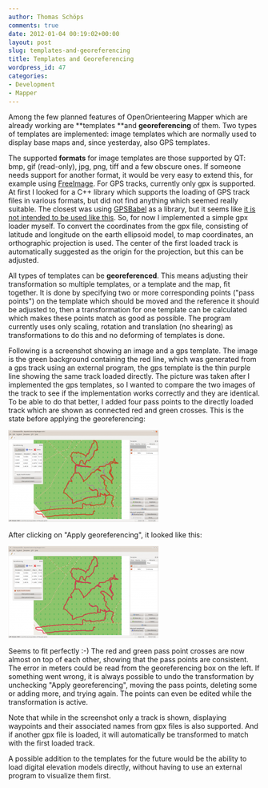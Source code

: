 ```yaml
---
author: Thomas Schöps
comments: true
date: 2012-01-04 00:19:02+00:00
layout: post
slug: templates-and-georeferencing
title: Templates and Georeferencing
wordpress_id: 47
categories:
- Development
- Mapper
---
```


Among the few planned features of OpenOrienteering Mapper which are already working are **templates **and **georeferencing** of them. Two types of templates are implemented: image templates which are normally used to display base maps and, since yesterday, also GPS templates.

The supported **formats** for image templates are those supported by QT: bmp, gif (read-only), jpg, png, tiff and a few obscure ones. If someone needs support for another format, it would be very easy to extend this, for example using [FreeImage](http://freeimage.sourceforge.net/index.html).
For GPS tracks, currently only gpx is supported. At first I looked for a C++ library which supports the loading of GPS track files in various formats, but did not find anything which seemed really suitable. The closest was using [GPSBabel](http://www.gpsbabel.org/) as a library, but it seems like [it is not intended to be used like this](http://osdir.com/ml/hardware.gps.gpsbabel.devel/2008-07/msg00008.html). So, for now I implemented a simple gpx loader myself.
To convert the coordinates from the gpx file, consisting of latitude and longitude on the earth ellipsoid model, to map coordinates, an orthographic projection is used. The center of the first loaded track is automatically suggested as the origin for the projection, but this can be adjusted.

All types of templates can be **georeferenced**. This means adjusting their transformation so multiple templates, or a template and the map, fit together. It is done by specifying two or more corresponding points ("pass points") on the template which should be moved and the reference it should be adjusted to, then a transformation for one template can be calculated which makes these points match as good as possible. The program currently uses only scaling, rotation and translation (no shearing) as transformations to do this and no deforming of templates is done.

Following is a screenshot showing an image and a gps template. The image is the green background containing the red line, which was generated from a gps track using an external program, the gps template is the thin purple line showing the same track loaded directly. The picture was taken after I implemented the gps templates, so I wanted to compare the two images of the track to see if the implementation works correctly and they are identical. To be able to do that better, I added four pass points to the directly loaded track which are shown as connected red and green crosses. This is the state before applying the georeferencing:

[![](/assets/2012/georeferencing-1-300x184.png)](/assets/2012/georeferencing-1.png)

After clicking on "Apply georeferencing", it looked like this:

[![](/assets/2012/georeferencing-2-300x184.png)](/assets/2012/georeferencing-2.png)

Seems to fit perfectly :-)
The red and green pass point crosses are now almost on top of each other, showing that the pass points are consistent. The error in meters could be read from the georeferencing box on the left. If something went wrong, it is always possible to undo the transformation by unchecking "Apply georeferencing", moving the pass points, deleting some or adding more, and trying again. The points can even be edited while the transformation is active.

Note that while in the screenshot only a track is shown, displaying waypoints and their associated names from gpx files is also supported. And if another gpx file is loaded, it will automatically be transformed to match with the first loaded track.

A possible addition to the templates for the future would be the ability to load digital elevation models directly, without having to use an external program to visualize them first.
